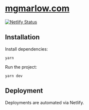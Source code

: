 # [mgmarlow.com](https://mgmarlow.com)

[![Netlify Status](https://api.netlify.com/api/v1/badges/6a23637c-5ecf-4999-ad7b-52dc9b32db51/deploy-status)](https://app.netlify.com/sites/serene-hawking-38f5b9/deploys)

## Installation

Install dependencies:

```
yarn
```

Run the project:

```
yarn dev
```

## Deployment

Deployments are automated via Netlify.

